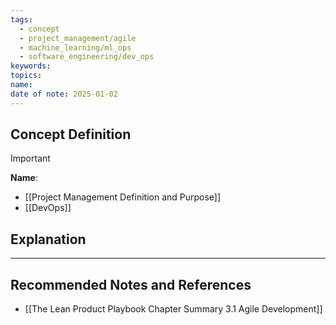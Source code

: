 ```yaml
---
tags:
  - concept
  - project_management/agile
  - machine_learning/ml_ops
  - software_engineering/dev_ops
keywords: 
topics: 
name: 
date of note: 2025-01-02
---
```


## Concept Definition

>[!important]
>**Name**: 



- [[Project Management Definition and Purpose]]
- [[DevOps]]

## Explanation





-----------
##  Recommended Notes and References


- [[The Lean Product Playbook Chapter Summary 3.1 Agile Development]]